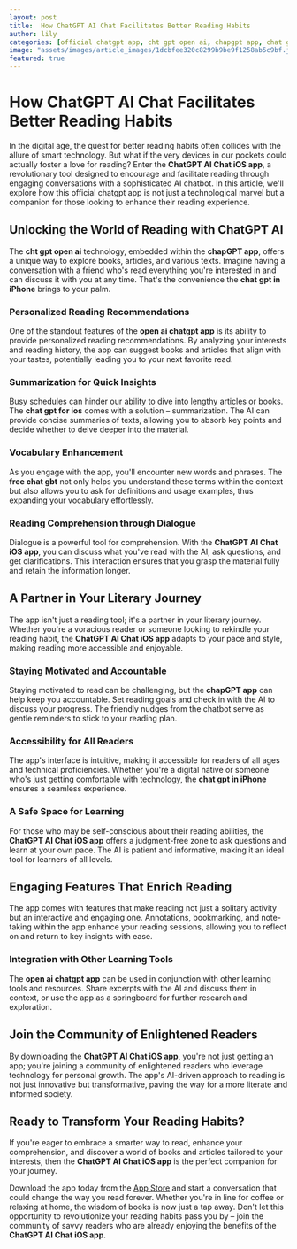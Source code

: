 ```yaml
---
layout: post
title:  How ChatGPT AI Chat Facilitates Better Reading Habits
author: lily
categories: [official chatgpt app, cht gpt open ai, chapgpt app, chat gpt in iphone, open ai chatgpt app, chat gpt for ios, free chat gbt]
image: "assets/images/article_images/1dcbfee320c8299b9be9f1258ab5c9bf.jpg"
featured: true
---
```


# How ChatGPT AI Chat Facilitates Better Reading Habits

In the digital age, the quest for better reading habits often collides with the allure of smart technology. But what if the very devices in our pockets could actually foster a love for reading? Enter the **ChatGPT AI Chat iOS app**, a revolutionary tool designed to encourage and facilitate reading through engaging conversations with a sophisticated AI chatbot. In this article, we'll explore how this official chatgpt app is not just a technological marvel but a companion for those looking to enhance their reading experience.

## Unlocking the World of Reading with ChatGPT AI

The **cht gpt open ai** technology, embedded within the **chapGPT app**, offers a unique way to explore books, articles, and various texts. Imagine having a conversation with a friend who's read everything you're interested in and can discuss it with you at any time. That's the convenience the **chat gpt in iPhone** brings to your palm.

### Personalized Reading Recommendations

One of the standout features of the **open ai chatgpt app** is its ability to provide personalized reading recommendations. By analyzing your interests and reading history, the app can suggest books and articles that align with your tastes, potentially leading you to your next favorite read.

### Summarization for Quick Insights

Busy schedules can hinder our ability to dive into lengthy articles or books. The **chat gpt for ios** comes with a solution – summarization. The AI can provide concise summaries of texts, allowing you to absorb key points and decide whether to delve deeper into the material.

### Vocabulary Enhancement

As you engage with the app, you'll encounter new words and phrases. The **free chat gbt** not only helps you understand these terms within the context but also allows you to ask for definitions and usage examples, thus expanding your vocabulary effortlessly.

### Reading Comprehension through Dialogue

Dialogue is a powerful tool for comprehension. With the **ChatGPT AI Chat iOS app**, you can discuss what you've read with the AI, ask questions, and get clarifications. This interaction ensures that you grasp the material fully and retain the information longer.

## A Partner in Your Literary Journey

The app isn't just a reading tool; it's a partner in your literary journey. Whether you're a voracious reader or someone looking to rekindle your reading habit, the **ChatGPT AI Chat iOS app** adapts to your pace and style, making reading more accessible and enjoyable.

### Staying Motivated and Accountable

Staying motivated to read can be challenging, but the **chapGPT app** can help keep you accountable. Set reading goals and check in with the AI to discuss your progress. The friendly nudges from the chatbot serve as gentle reminders to stick to your reading plan.

### Accessibility for All Readers

The app's interface is intuitive, making it accessible for readers of all ages and technical proficiencies. Whether you're a digital native or someone who's just getting comfortable with technology, the **chat gpt in iPhone** ensures a seamless experience.

### A Safe Space for Learning

For those who may be self-conscious about their reading abilities, the **ChatGPT AI Chat iOS app** offers a judgment-free zone to ask questions and learn at your own pace. The AI is patient and informative, making it an ideal tool for learners of all levels.

## Engaging Features That Enrich Reading

The app comes with features that make reading not just a solitary activity but an interactive and engaging one. Annotations, bookmarking, and note-taking within the app enhance your reading sessions, allowing you to reflect on and return to key insights with ease.

### Integration with Other Learning Tools

The **open ai chatgpt app** can be used in conjunction with other learning tools and resources. Share excerpts with the AI and discuss them in context, or use the app as a springboard for further research and exploration.

## Join the Community of Enlightened Readers

By downloading the **ChatGPT AI Chat iOS app**, you're not just getting an app; you're joining a community of enlightened readers who leverage technology for personal growth. The app's AI-driven approach to reading is not just innovative but transformative, paving the way for a more literate and informed society.

## Ready to Transform Your Reading Habits?

If you're eager to embrace a smarter way to read, enhance your comprehension, and discover a world of books and articles tailored to your interests, then the **ChatGPT AI Chat iOS app** is the perfect companion for your journey.

Download the app today from the [App Store](https://apps.apple.com/us/app/ai-ask-chat-with-ai-bots/id6472484891) and start a conversation that could change the way you read forever. Whether you're in line for coffee or relaxing at home, the wisdom of books is now just a tap away. Don't let this opportunity to revolutionize your reading habits pass you by – join the community of savvy readers who are already enjoying the benefits of the **ChatGPT AI Chat iOS app**.